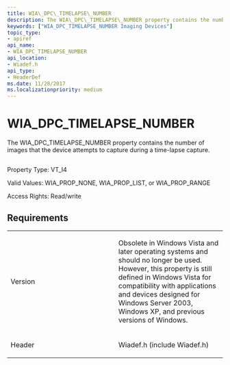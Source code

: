 ```yaml
---
title: WIA\_DPC\_TIMELAPSE\_NUMBER
description: The WIA\_DPC\_TIMELAPSE\_NUMBER property contains the number of images that the device attempts to capture during a time-lapse capture.
keywords: ["WIA_DPC_TIMELAPSE_NUMBER Imaging Devices"]
topic_type:
- apiref
api_name:
- WIA_DPC_TIMELAPSE_NUMBER
api_location:
- Wiadef.h
api_type:
- HeaderDef
ms.date: 11/28/2017
ms.localizationpriority: medium
---
```


# WIA\_DPC\_TIMELAPSE\_NUMBER


The WIA\_DPC\_TIMELAPSE\_NUMBER property contains the number of images that the device attempts to capture during a time-lapse capture.

## <span id="ddk_wia_dpc_timelapse_number_si"></span><span id="DDK_WIA_DPC_TIMELAPSE_NUMBER_SI"></span>


Property Type: VT\_I4

Valid Values: WIA\_PROP\_NONE, WIA\_PROP\_LIST, or WIA\_PROP\_RANGE

Access Rights: Read/write

## Requirements

<table>
<colgroup>
<col width="50%" />
<col width="50%" />
</colgroup>
<tbody>
<tr class="odd">
<td><p>Version</p></td>
<td><p>Obsolete in Windows Vista and later operating systems and should no longer be used. However, this property is still defined in Windows Vista for compatibility with applications and devices designed for Windows Server 2003, Windows XP, and previous versions of Windows.</p></td>
</tr>
<tr class="even">
<td><p>Header</p></td>
<td>Wiadef.h (include Wiadef.h)</td>
</tr>
</tbody>
</table>

 

 





